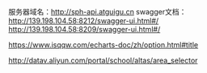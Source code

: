 服务器域名：http://sph-api.atguigu.cn
swagger文档：
http://139.198.104.58:8212/swagger-ui.html#/
http://139.198.104.58:8209/swagger-ui.html#/

<!-- http://39.98.123.211:8510/swagger-ui.html -->


<!-- echarts国内镜像网站 -->
https://www.isqqw.com/echarts-doc/zh/option.html#title

<!-- 经纬度json -->
http://datav.aliyun.com/portal/school/altas/area_selector